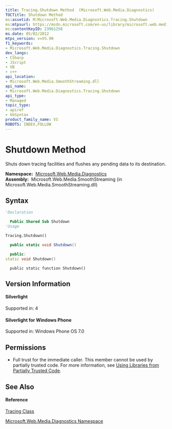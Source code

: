 ```yaml
---
title: Tracing.Shutdown Method  (Microsoft.Web.Media.Diagnostics)
TOCTitle: Shutdown Method
ms:assetid: M:Microsoft.Web.Media.Diagnostics.Tracing.Shutdown
ms:mtpsurl: https://msdn.microsoft.com/en-us/library/microsoft.web.media.diagnostics.tracing.shutdown(v=VS.90)
ms:contentKeyID: 23961258
ms.date: 05/02/2012
mtps_version: v=VS.90
f1_keywords:
- Microsoft.Web.Media.Diagnostics.Tracing.Shutdown
dev_langs:
- CSharp
- JScript
- VB
- c++
api_location:
- Microsoft.Web.Media.SmoothStreaming.dll
api_name:
- Microsoft.Web.Media.Diagnostics.Tracing.Shutdown
api_type:
- Managed
topic_type:
- apiref
- kbSyntax
product_family_name: VS
ROBOTS: INDEX,FOLLOW
---
```


# Shutdown Method

Shuts down tracing facilities and flushes any pending data to its destination.

**Namespace:**  [Microsoft.Web.Media.Diagnostics](microsoft-web-media-diagnostics-namespace_1.md)  
**Assembly:**  Microsoft.Web.Media.SmoothStreaming (in Microsoft.Web.Media.SmoothStreaming.dll)

## Syntax

``` vb
'Declaration

  Public Shared Sub Shutdown
'Usage

Tracing.Shutdown()
```

``` csharp
  public static void Shutdown()
```

``` c++
  public:
static void Shutdown()
```

``` jscript
  public static function Shutdown()
```

## Version Information

#### Silverlight

Supported in: 4  

#### Silverlight for Windows Phone

Supported in: Windows Phone OS 7.0  

## Permissions

  - Full trust for the immediate caller. This member cannot be used by partially trusted code. For more information, see [Using Libraries from Partially Trusted Code](https://msdn.microsoft.com/en-us/library/8skskf63\(v=vs.90\)).

## See Also

#### Reference

[Tracing Class](tracing-class-microsoft-web-media-diagnostics_1.md)

[Microsoft.Web.Media.Diagnostics Namespace](microsoft-web-media-diagnostics-namespace_1.md)

